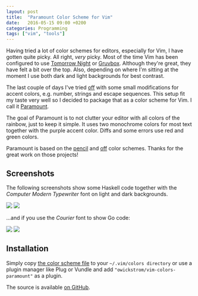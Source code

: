 ```yaml
---
layout: post
title:  "Paramount Color Scheme for Vim"
date:   2016-05-15 09:00 +0200
categories: Programming
tags: ["vim", "tools"]
---
```


Having tried a lot of color schemes for editors, especially for Vim, I have
gotten quite picky. All right, *very* picky. Most of the time Vim has been
configured to use [Tomorrow Night][] or [Gruvbox][]. Although they're great,
they have felt a bit over the top. Also, depending on where I'm sitting at the
moment I use both dark and light backgrounds for best contrast.

[Tomorrow Night]: https://github.com/chriskempson/tomorrow-theme
[Gruvbox]: https://github.com/morhetz/gruvbox

The last couple of days I've tried [off][] with some small
modifications for accent colors, e.g. number, strings and escape sequences.
This setup fit my taste very well so I decided to package that as a color
scheme for Vim. I call it [Paramount][].

[Paramount]: https://github.com/owickstrom/vim-colors-paramount

The goal of Paramount is to not clutter your editor with all colors of the
rainbow, just to keep it simple. It uses two monochrome colors for most text
together with the purple accent color. Diffs and some errors use red and green
colors.

Paramount is based on the [pencil][] and [off][] color schemes. Thanks for the
great work on those projects!

[pencil]: https://github.com/reedes/vim-colors-pencil
[off]: https://github.com/pbrisbin/vim-colors-off

## Screenshots

The following screenshots show some Haskell code together with the *Computer
Modern Typewriter* font on light and dark backgrounds.

![](https://raw.githubusercontent.com/owickstrom/vim-colors-paramount/master/screenshots/light-cmu.png)
![](https://raw.githubusercontent.com/owickstrom/vim-colors-paramount/master/screenshots/dark-cmu.png)

...and if you use the *Courier* font to show Go code:

![](https://raw.githubusercontent.com/owickstrom/vim-colors-paramount/master/screenshots/light-courier.png)
![](https://raw.githubusercontent.com/owickstrom/vim-colors-paramount/master/screenshots/dark-courier.png)

## Installation

Simply copy [the color scheme
file](https://raw.githubusercontent.com/owickstrom/vim-colors-paramount/master/colors/paramount.vim)
to your `~/.vim/colors directory` or use a plugin manager like Plug or Vundle
and add `"owickstrom/vim-colors-paramount"` as a plugin.

The source is available [on GitHub](https://github.com/owickstrom/vim-colors-paramount).
